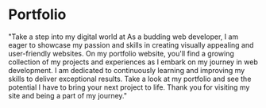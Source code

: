 # Portfolio
 "Take a step into my digital world at  As a budding web developer, I am eager to showcase my passion and skills in creating visually appealing and user-friendly websites. On my portfolio website, you'll find a growing collection of my projects and experiences as I embark on my journey in web development. I am dedicated to continuously learning and improving my skills to deliver exceptional results. Take a look at my portfolio and see the potential I have to bring your next project to life. Thank you for visiting my site and being a part of my journey."
